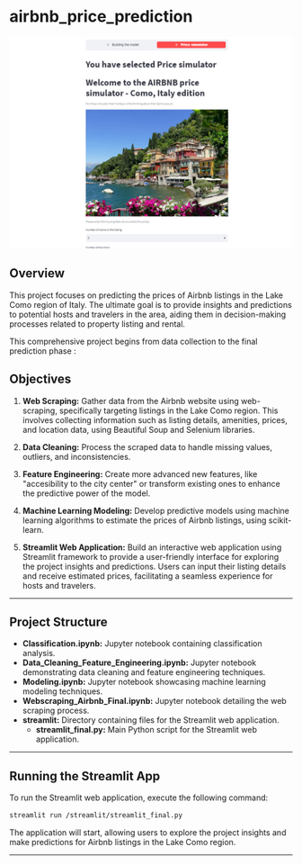 # airbnb_price_prediction

![Airbnb_platform](Airbnb_platform.png)

## Overview

This project focuses on predicting the prices of Airbnb listings in the Lake Como region of Italy. The ultimate goal is to provide insights and predictions to potential hosts and travelers in the area, aiding them in decision-making processes related to property listing and rental.

This comprehensive project begins from data collection to the final prediction phase : 
## Objectives

1. **Web Scraping:** Gather data from the Airbnb website using web-scraping, specifically targeting listings in the Lake Como region. This involves collecting information such as listing details, amenities, prices, and location data, using Beautiful Soup and Selenium libraries. 

2. **Data Cleaning:** Process the scraped data to handle missing values, outliers, and inconsistencies. 

3. **Feature Engineering:** Create more advanced new features, like "accesibility to the city center" or transform existing ones to enhance the predictive power of the model.

4. **Machine Learning Modeling:** Develop predictive models using machine learning algorithms to estimate the prices of Airbnb listings, using scikit-learn.

5. **Streamlit Web Application:** Build an interactive web application using Streamlit framework to provide a user-friendly interface for exploring the project insights and predictions. Users can input their listing details and receive estimated prices, facilitating a seamless experience for hosts and travelers.

---

## Project Structure

- **Classification.ipynb:** Jupyter notebook containing classification analysis.
- **Data_Cleaning_Feature_Engineering.ipynb:** Jupyter notebook demonstrating data cleaning and feature engineering techniques.
- **Modeling.ipynb:** Jupyter notebook showcasing machine learning modeling techniques.
- **Webscraping_Airbnb_Final.ipynb:** Jupyter notebook detailing the web scraping process.
- **streamlit:** Directory containing files for the Streamlit web application.
  - **streamlit_final.py:** Main Python script for the Streamlit web application.

---

## Running the Streamlit App

To run the Streamlit web application, execute the following command:

```bash
streamlit run /streamlit/streamlit_final.py
```

The application will start, allowing users to explore the project insights and make predictions for Airbnb listings in the Lake Como region.

---

